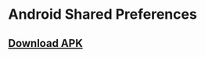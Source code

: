 # Android Shared Preferences
## [Download APK](https://github.com/rizwansoaib/Android_Shared_Preferences/releases/download/v1/Shared_prefences.apk)
